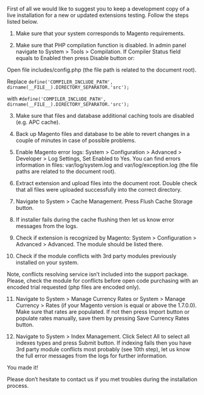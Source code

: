 First of all we would like to suggest you to keep a development copy of a live installation for a new or updated extensions testing. Follow the steps listed below.

1. Make sure that your system corresponds to Magento requirements.

2. Make sure that PHP compilation function is disabled. In admin panel navigate to System > Tools > Compilation. If Compiler Status field equals to Enabled then press Disable button or:

Open file includes/config.php (the file path is related to the document root).

Replace
```define('COMPILER_INCLUDE_PATH', dirname(__FILE__).DIRECTORY_SEPARATOR.'src');```

with
```#define('COMPILER_INCLUDE_PATH', dirname(__FILE__).DIRECTORY_SEPARATOR.'src');```

3. Make sure that files and database additional caching tools are disabled (e.g. APC cache).

4. Back up Magento files and database to be able to revert changes in a couple of minutes in case of possible problems.

5. Enable Magento error logs: System > Configuration > Advanced > Developer > Log Settings, Set Enabled to Yes. You can find errors information in files: var/log/system.log and var/log/exception.log (the file paths are related to the document root).

6. Extract extension and upload files into the document root. Double check that all files were uploaded successfully into the correct directory.

7. Navigate to System > Cache Management. Press Flush Cache Storage button.

8. If installer fails during the cache flushing then let us know error messages from the logs.

9. Check if extension is recognized by Magento: System > Configuration > Advanced > Advanced. The module should be listed there.

10. Check if the module conflicts with 3rd party modules previously installed on your system.

Note, conflicts resolving service isn’t included into the support package. Please, check the module for conflicts before open code purchasing with an encoded trial requested (php files are encoded only).

11. Navigate to System > Manage Currency Rates or System > Manage Currency > Rates (if your Magento version is equal or above the 1.7.0.0). Make sure that rates are populated. If not then press Import button or populate rates manually, save them by pressing Save Currency Rates button.

12. Navigate to System > Index Management. Click Select All to select all indexes types and press Submit button. If indexing fails then you have 3rd party module conflicts most probably (see 10th step), let us know the full error messages from the logs for further information.

You made it!

Please don’t hesitate to contact us if you met troubles during the installation process.